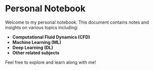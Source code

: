 # Personal Notebook

Welcome to my personal notebook. This document contains notes and insights on various topics including:

- **Computational Fluid Dynamics (CFD)**
- **Machine Learning (ML)**
- **Deep Learning (DL)**
- **Other related subjects**

Feel free to explore and learn along with me!
